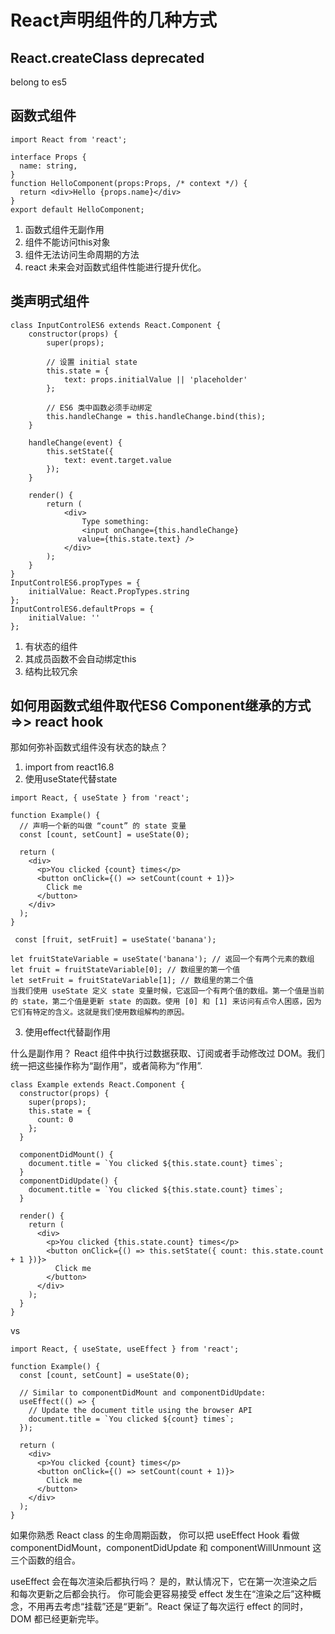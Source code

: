 # React声明组件的几种方式
## React.createClass deprecated
belong to es5

## 函数式组件
```tsx
import React from 'react';

interface Props {
  name: string,
}
function HelloComponent(props:Props, /* context */) {
  return <div>Hello {props.name}</div>
}
export default HelloComponent;
```
1. 函数式组件无副作用
2. 组件不能访问this对象
3. 组件无法访问生命周期的方法
4. react 未来会对函数式组件性能进行提升优化。

## 类声明式组件 
```tsx
class InputControlES6 extends React.Component {
    constructor(props) {
        super(props);

        // 设置 initial state
        this.state = {
            text: props.initialValue || 'placeholder'
        };

        // ES6 类中函数必须手动绑定
        this.handleChange = this.handleChange.bind(this);
    }

    handleChange(event) {
        this.setState({
            text: event.target.value
        });
    }

    render() {
        return (
            <div>
                Type something:
                <input onChange={this.handleChange}
               value={this.state.text} />
            </div>
        );
    }
}
InputControlES6.propTypes = {
    initialValue: React.PropTypes.string
};
InputControlES6.defaultProps = {
    initialValue: ''
};

```
1. 有状态的组件
2. 其成员函数不会自动绑定this
3. 结构比较冗余

## 如何用函数式组件取代ES6 Component继承的方式 =>> react hook
那如何弥补函数式组件没有状态的缺点？
1. import from react16.8
2. 使用useState代替state
```tsx
import React, { useState } from 'react';

function Example() {
  // 声明一个新的叫做 “count” 的 state 变量
  const [count, setCount] = useState(0);

  return (
    <div>
      <p>You clicked {count} times</p>
      <button onClick={() => setCount(count + 1)}>
        Click me
      </button>
    </div>
  );
}
```
```
 const [fruit, setFruit] = useState('banana');
```
```
let fruitStateVariable = useState('banana'); // 返回一个有两个元素的数组
let fruit = fruitStateVariable[0]; // 数组里的第一个值
let setFruit = fruitStateVariable[1]; // 数组里的第二个值
当我们使用 useState 定义 state 变量时候，它返回一个有两个值的数组。第一个值是当前的 state，第二个值是更新 state 的函数。使用 [0] 和 [1] 来访问有点令人困惑，因为它们有特定的含义。这就是我们使用数组解构的原因。
```
3. 使用effect代替副作用

什么是副作用？
React 组件中执行过数据获取、订阅或者手动修改过 DOM。我们统一把这些操作称为“副作用”，或者简称为“作用”.

```tsx
class Example extends React.Component {
  constructor(props) {
    super(props);
    this.state = {
      count: 0
    };
  }

  componentDidMount() {
    document.title = `You clicked ${this.state.count} times`;
  }
  componentDidUpdate() {
    document.title = `You clicked ${this.state.count} times`;
  }

  render() {
    return (
      <div>
        <p>You clicked {this.state.count} times</p>
        <button onClick={() => this.setState({ count: this.state.count + 1 })}>
          Click me
        </button>
      </div>
    );
  }
}
```
vs
```tsx
import React, { useState, useEffect } from 'react';

function Example() {
  const [count, setCount] = useState(0);

  // Similar to componentDidMount and componentDidUpdate:
  useEffect(() => {
    // Update the document title using the browser API
    document.title = `You clicked ${count} times`;
  });

  return (
    <div>
      <p>You clicked {count} times</p>
      <button onClick={() => setCount(count + 1)}>
        Click me
      </button>
    </div>
  );
}
```
如果你熟悉 React class 的生命周期函数，
你可以把 useEffect Hook 看做 componentDidMount，componentDidUpdate 和 componentWillUnmount 这三个函数的组合。

useEffect 会在每次渲染后都执行吗？ 
是的，默认情况下，它在第一次渲染之后和每次更新之后都会执行。
你可能会更容易接受 effect 发生在“渲染之后”这种概念，不用再去考虑“挂载”还是“更新”。React 保证了每次运行 effect 的同时，DOM 都已经更新完毕。

